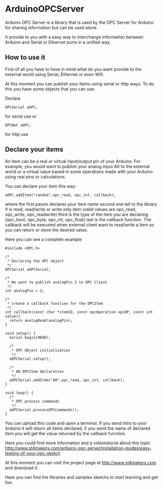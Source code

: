 ArduinoOPCServer
================

Arduino OPC Server is a library that is used by the OPC Server for Arduino for sharing information but can be used alone.

It provide to you with a easy way to interchange information between Arduino and Serial or Ethernet ports in a unified way.

How to use it
-------------

First of all you have to have in mind what do you want provide to the external world using Serial, Ethernet or even Wifi.

At this moment you can publish your items using serial or http ways. To do this you have some objects that you can use.

Declare 
```
OPCSerial aOPC; 
```
for serial use or
```
OPCNet aOPC;
```
for http use

Declare your items
------------------

An item can be a real or virtual input/output pin of your Arduino. For example, you would want to publish your analog input A0 to the external world or a virtual value based in some operations made with your Arduino using real pins or calculations.

You can declare your item this way:

```
aOPC.addItem("random",opc_read, opc_int, callback);
````

where the first param declares your item name
second one tell to the library if is read, read/write or write only item (valid values are opc_read, opc_write, opc_readwrite)
third is the type of the item you are declaring (opc_bool, opc_byte, opc_int, opc_float)
last is the callback function. The callback will be executed when external client want to read/write a item so you can return or store the desired value.

Here you can see a complete example

````
#include <OPC.h>

/*
 * Declaring the OPC object
 */
OPCSerial aOPCSerial;

/*
 * We want to publish analogPin 3 to OPC Client
 */
int analogPin = 3;

/*
 * create a callback function for the OPCItem
 */
int callback(const char *itemID, const opcOperation opcOP, const int value){
  return analogRead(analogPin);
}

void setup() {
  Serial.begin(9600);
  
  /*
   * OPC Object initialization
   */
  aOPCSerial.setup();
  
  /*
   * A0 OPCItem declaration
   */
  aOPCSerial.addItem("A0",opc_read, opc_int, callback);
}

void loop() {
  /*
   * OPC process commands
   */
  aOPCSerial.processOPCCommands();
}
````

You can upload this code and open a terminal. If you send intro to your Arduino it will return all items declared, if you send the name of declared item you will get the value returned by the callback function.

Here you could find more information and a videotutorial about this topic http://www.st4makers.com/arduino-opc-server/installation-guides/easy-testing-of-your-opc-sketch


At this moment you can visit the project page at http://www.st4makers.com and download it.

Here you can find the libraries and samples sketchs to start learning and get fun.

